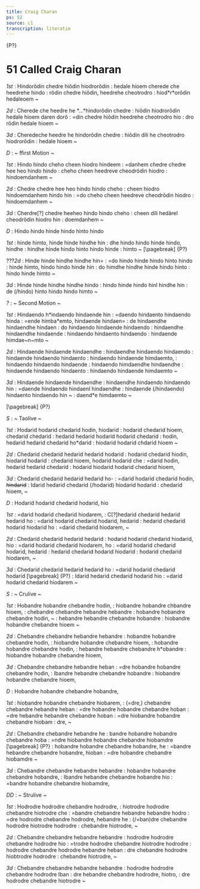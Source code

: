 ```yaml
---
title: Craig Charan
ps: 52
source: c1
transcription: literatim
---
```


{P?}

# 51 Called Craig Charan

_1st_
: Hindorõdin chedre hiõdin hiodrorõdin
: hedale hioem cherede che heedrehe hindo
: rõdin chedre hiõdin, heedrehe cheotrodro
: hiod\*r\*orõdin hedaleoem \~

_2d_
: Cherede che heedre he \*\...\*hindorõdin chedre
: hiõdin hiodrorõdin hedale hioem daren dorõ
: =din chedre hiõdin heedrehe cheotrodro hio
: dro rõdin hedale hioem \~

_3d_
: Cheredeche heedre he hindorõdin chedre
: hiõdin dili he cheotrodro hiodrorõdin
: hedale hioem \~

_D_
: \~ ffirst Motion \~

_1st_
: Hindo hindo cheho cheen hiodro hindeem
: =danhem chedre chedre hee heo hindo hindo
: cheho cheen heedreve cheodrõdin hiodro
: hindoemdanhem \~

_2d_
: Chedre chedre hee heo hindo hindo cheho
: cheen hiodro hindoemdanhem hindo hin
: =do cheho cheen heedreve cheodrõdin hiodro
: hindoemdanhem \~

_3d_
: Cherdre\[?\] chedre heeheo hindo hindo cheho
: cheen dili hedãreI cheodrõdin hiodro hin
: doemdanhem \~

_D_
: Hindo hindo hinde hindo hinto hindo

_1st_
: hinde himto, hinde hinde hindhe hin
: dhe hindo hindo hinde hindo, hindhe
: hindhe hinde hindo hinto hindo hinde
: himto \~
[\pagebreak]
{P?}

???_2d_
: Hinde hinde hindhe hindhe hin=
: =do hindo hinde hindo hinto hindo
: hinde himto, hindo hindo hinde hin
: do himdhe hindhe hinde hindo hinto
: hindo hinde himto \~

_3d_
: Hinde hinde hindhe hindhe hindo
: hindo hinde hindo hinI hindhe hin
: de (/hindo) hinto hindo hindo himto \~

_?_
: \~ Second Motion \~

_1st_
: Hindaendo h\*indaendo hindaende hin
: =daendo hindaento hindaendo hinda
: =ende himba\*emto, hindaende hindaen=
: de hindaendhe hindaendhe hindaen
: do hindaendo hindaende hindaendo
: hindaendhe hindaendhe hindaende
: hindaendo hindaento hindaendo
: hindaende himdae~n~mto \~

_2d_
: Hindaende hindaende hindaendhe
: hindaendhe hindaendo hindaendo
: hindaende hindaendo hindaento
: hindaendo hindaende himdaemto,
: hindaendo hindaendo hindaende
: hindaendo himdaendhe hindaendhe
: hindaende hindaendo hindaento
: hindaendo hindaende himdaemto \~

_3d_
: Hindaende hindaende hindaendhe
: hindaendhe hindaendo hindaendo hin
: =daende hindaendo hindaenI hindaendhe
: hindaende (/hindaendo) hindaento hindaendo hin \~
: daend\*e himdaemto \~

[\pagebreak]
{P?}

_S_
: \~ Taolive \~

_1st_
: Hodarid hodarid chedarid hodin, hiodarid
: hodarid chedarid hioem, chedarid chedarid
: hedarid hedarid hodarid hodarid chedarid
: hodin, hedarid hedarid chedarid ho\*darid
: hiodarid hodarid chdarid hioem \~

_2d_
: Chedarid chedarid hedarid hedarid hodarid
: hodarid chedarid hiodin, hiodarid hodarid
: chedarid hioem, hodarid hodarid che
: =darid hodin, hedarid hedarid chedarid
: hodarid hiodarid hodarid chedarid hioem,

_3d_
: Chedarid chedarid hedarid hedarid ho-
: =darid hodarid chedarid hodin, ~~hindarid~~
: Idarid hedarid chedarid (/hodarid) hiodarid hodarid
: chedarid hioem, \~

_D_
: Hodarid hodarid chedarid hodarid, hio

_1st_
: =darid hodarid chedarid hiodarem,
: C\[?\]hedarid chedarid hedarid hedarid ho
: =darid hodarid chedarid hodarid, hedarid
: hedarid chedarid hodarid hiodarid ho
: =darid chedarid hiodarem, \~

_2d_
: Chedarid chedarid hedarid hedarid
: hodarid hodarid chedarid hiodarid, hio
: =darid hodarid chedarid hiodarem, ho
: =darid hodarid chedarid hodarid, hedarid
: hedarid chedarid hodarid hiodarid
: hodarid chedarid hiodarem, \~

_3d_
: Chedarid chedarid hedarid hedarid ho
: =darid hodarid chedarid hodarid
[\pagebreak]
{P?}
: Idarid hedarid chedarid hodarid hio
: =darid hodarid chedarid hiodarem \~

_S_
: \~ Crulive \~

_1st_
: Hobandre hobandre chebandre hodin,
: hiobandre hobandre chbandre hioem,
: chebandre chebandre hebandre hebandre
: hobandre hobandre chebandre hodin, \~
: hebandre hebandre chebandre hobandre
: hiobandre hobandre chebandre hioem \~

_2d_
: Chebandre chebandre hebandre hebandre
: hobandre hobandre chebandre hodin,
: hiobandre hobandre chebandre hioem,
: hobandre hobandre chebandre hodin,
: hebandre hebandre chebandre h\*obandre
: hiobandre hobandre chebandre hioem,

_3d_
: Chebandre chebandre hebandre heban
: =dre hobandre hobandre chebandre hodin,
: Ibandre hebandre chebandre hobandre
: hiobandre hobandre chebandre hioem,

_D_
: Hobandre hobandre chebandre hobandre,

_1st_
: hiobandre hobandre chebandre hiobarem,
: (=dre,) chebandre chebandre hebandre heban
: =dre hobandre hobandre chebandre hoban
: =dre hebandre hebandre chebandre hoban
: =dre hiobandre hobandre chebandre hiobam
: dre, \~

_2d_
: Chebandre chebandre hebandre he
: bandre hobandre hobandre chebandre hoba
: =ndre hiobandre hobandre chebandre hiobamdre
[\pagebreak]
{P?}
: hobandre hobandre chebandre hobandre, he
: =bandre hebandre chebandre hobandre, hioban
: =dre hobandre chebandre hiobamdre \~

_3d_
: Chebandre chebandre hebandre hebandre
: hobandre hobandre chebandre hobandre,
: Ibandre hebandre chebandre hobandre hio
: =bandre hobandre chebandre hiobamdre,

_DD_
: \~ Strulive \~

_1st_
: Hodrodre hodrodre chebandre hodrodre,
: hiotrodre hodrodre chebandre hiotrodre che
: =bandre chebandre hebandre hebandre hodro
: =dre hodrodre chebandre hodrodre, hebandre he
: (/=ban)dre chebandre hodrodre hiotrodre hodrodre
: chebandre hiotrodre, \~

_2d_
: Chebandre chebandre hebandre hebandre
: hodrodre hodrodre chebandre hodrodre hio
: =trodre hodrodre chebandre hiotrodre hodrodre
: hodrodre chebandre hodrodre hebandre heban
: dre chebandre hodrodre hiobtrodre hodrodre
: chebandre hiotrodre, \~

_3d_
: Chebandre chebandre hebandre hebandre
: hodrodre hodrodre chebandre hodrodre Iban
: dre hebandre chebandre hodrodre, hiotro,
: dre hodrodre chebandre hiotrodre \~
